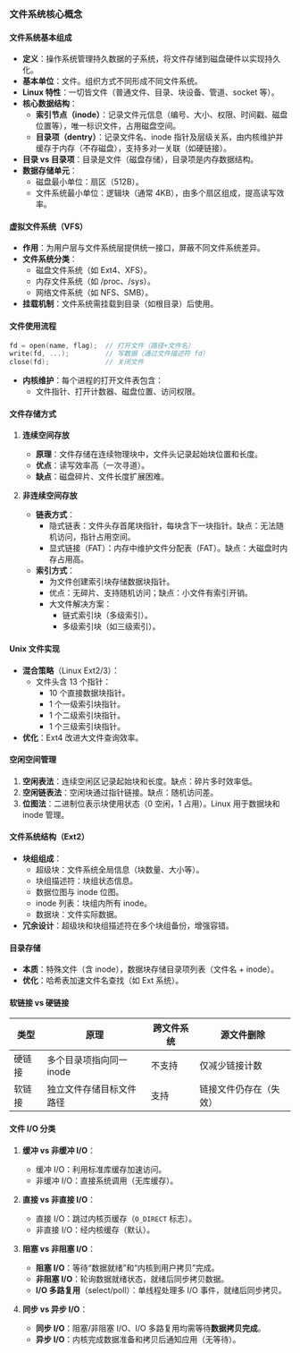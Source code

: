 
### 文件系统核心概念

#### 文件系统基本组成
- **定义**：操作系统管理持久数据的子系统，将文件存储到磁盘硬件以实现持久化。
- **基本单位**：文件。组织方式不同形成不同文件系统。
- **Linux 特性**：一切皆文件（普通文件、目录、块设备、管道、socket 等）。
- **核心数据结构**：
  - **索引节点（inode）**：记录文件元信息（编号、大小、权限、时间戳、磁盘位置等），唯一标识文件，占用磁盘空间。
  - **目录项（dentry）**：记录文件名、inode 指针及层级关系，由内核维护并缓存于内存（不存磁盘），支持多对一关联（如硬链接）。
- **目录 vs 目录项**：目录是文件（磁盘存储），目录项是内存数据结构。
- **数据存储单元**：
  - 磁盘最小单位：扇区（512B）。
  - 文件系统最小单位：逻辑块（通常 4KB），由多个扇区组成，提高读写效率。

#### 虚拟文件系统（VFS）
- **作用**：为用户层与文件系统层提供统一接口，屏蔽不同文件系统差异。
- **文件系统分类**：
  - 磁盘文件系统（如 Ext4、XFS）。
  - 内存文件系统（如 /proc、/sys）。
  - 网络文件系统（如 NFS、SMB）。
- **挂载机制**：文件系统需挂载到目录（如根目录）后使用。

#### 文件使用流程
```c
fd = open(name, flag);  // 打开文件（路径+文件名）
write(fd, ...);         // 写数据（通过文件描述符 fd）
close(fd);              // 关闭文件
```
- **内核维护**：每个进程的打开文件表包含：
  - 文件指针、打开计数器、磁盘位置、访问权限。

#### 文件存储方式
1. **连续空间存放**
   - **原理**：文件存储在连续物理块中，文件头记录起始块位置和长度。
   - **优点**：读写效率高（一次寻道）。
   - **缺点**：磁盘碎片、文件长度扩展困难。

2. **非连续空间存放**
   - **链表方式**：
     - 隐式链表：文件头存首尾块指针，每块含下一块指针。缺点：无法随机访问，指针占用空间。
     - 显式链接（FAT）：内存中维护文件分配表（FAT）。缺点：大磁盘时内存占用高。
   - **索引方式**：
     - 为文件创建索引块存储数据块指针。
     - 优点：无碎片、支持随机访问；缺点：小文件有索引开销。
     - 大文件解决方案：
       - 链式索引块（多级索引）。
       - 多级索引块（如三级索引）。

#### Unix 文件实现
- **混合策略**（Linux Ext2/3）：
  - 文件头含 13 个指针：
    - 10 个直接数据块指针。
    - 1 个一级索引块指针。
    - 1 个二级索引块指针。
    - 1 个三级索引块指针。
- **优化**：Ext4 改进大文件查询效率。

#### 空闲空间管理
1. **空闲表法**：连续空闲区记录起始块和长度。缺点：碎片多时效率低。
2. **空闲链表法**：空闲块通过指针链接。缺点：随机访问差。
3. **位图法**：二进制位表示块使用状态（0 空闲，1 占用）。Linux 用于数据块和 inode 管理。

#### 文件系统结构（Ext2）
- **块组组成**：
  - 超级块：文件系统全局信息（块数量、大小等）。
  - 块组描述符：块组状态信息。
  - 数据位图与 inode 位图。
  - inode 列表：块组内所有 inode。
  - 数据块：文件实际数据。
- **冗余设计**：超级块和块组描述符在多个块组备份，增强容错。

#### 目录存储
- **本质**：特殊文件（含 inode），数据块存储目录项列表（文件名 + inode）。
- **优化**：哈希表加速文件名查找（如 Ext 系统）。

#### 软链接 vs 硬链接
| **类型** | **原理**                     | **跨文件系统** | **源文件删除**       |
|----------|------------------------------|----------------|----------------------|
| 硬链接   | 多个目录项指向同一 inode     | 不支持         | 仅减少链接计数      |
| 软链接   | 独立文件存储目标文件路径     | 支持           | 链接文件仍存在（失效） |

#### 文件 I/O 分类
1. **缓冲 vs 非缓冲 I/O**：
   - 缓冲 I/O：利用标准库缓存加速访问。
   - 非缓冲 I/O：直接系统调用（无库缓存）。

2. **直接 vs 非直接 I/O**：
   - 直接 I/O：跳过内核页缓存（`O_DIRECT` 标志）。
   - 非直接 I/O：经内核缓存（默认）。

3. **阻塞 vs 非阻塞 I/O**：
   - **阻塞 I/O**：等待“数据就绪”和“内核到用户拷贝”完成。
   - **非阻塞 I/O**：轮询数据就绪状态，就绪后同步拷贝数据。
   - **I/O 多路复用**（select/poll）：单线程处理多 I/O 事件，就绪后同步拷贝。

4. **同步 vs 异步 I/O**：
   - **同步 I/O**：阻塞/非阻塞 I/O、I/O 多路复用均需等待**数据拷贝完成**。
   - **异步 I/O**：内核完成数据准备和拷贝后通知应用（无等待）。

